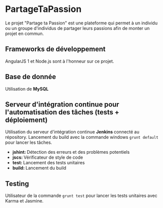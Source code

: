 # PartageTaPassion

Le projet "Partage ta Passion" est une plateforme qui permet à un individu ou un groupe d'individus de partager leurs passions afin de monter un projet en commun.

## Frameworks de développement 

AngularJS 1 et Node.js sont à l'honneur sur ce projet.

## Base de donnée 
Utilisation de <strong> MySQL </strong>

## Serveur d'intégration continue pour l'automatisation des tâches (tests + déploiement)

Utilisation du serveur d'intégration continue <strong> Jenkins </strong> connecté au répository.
Lancement du build avec la commande windows `grunt default` pour lancer les tâches.
- <strong> jshint: </strong> Détection des erreurs et des problèmes potentiels
- <strong> jscs: </strong> Vérificateur de style de code
- <strong> test: </strong> Lancement des tests unitaires
- <strong> build: </strong> Lancement du build

## Testing

Utilisateur de la commande `grunt test` pour lancer les tests unitaires avec Karma et Jasmine.
